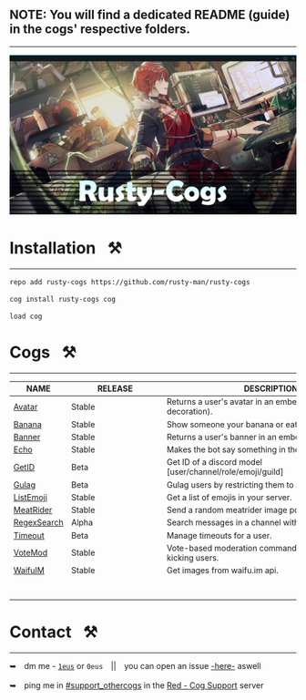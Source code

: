 ## NOTE: You will find a dedicated README (guide) in the cogs' respective folders.
---
<p align="center">
  <a href=".archive/">
    <img src=".archive/repo_banner.png" alt="Repository Banner"/>
  </a>
  <h1></h1>
</p>

# Installation⠀⚒
---
```text
repo add rusty-cogs https://github.com/rusty-man/rusty-cogs
```
```text
cog install rusty-cogs cog
```
```text
load cog
```

# Cogs⠀⚒
---
| NAME             | RELEASE          | DESCRIPTION                                                      |
|------------------|------------------|------------------------------------------------------------------|
| [Avatar](avatar/)          | Stable      | Returns a user's avatar in an embed (supports decoration).  |
| [Banana](banana/)          | Stable      | Show someone your banana or eat theirs.                     |
| [Banner](banner/)          | Stable      | Returns a user's banner in an embed.                        |
| [Echo](echo/)              | Stable      | Makes the bot say something in the specified channel.       |
| [GetID](getid/)            | Beta        | Get ID of a discord model \[user/channel/role/emoji/guild\] |
| [Gulag](gulag/)            | Beta        | Gulag users by restricting them to a channel.               |
| [ListEmoji](listemoji/)    | Stable      | Get a list of emojis in your server.                        |
| [MeatRider](meatrider/)    | Stable      | Send a random meatrider image pointed at someone.           |
| [RegexSearch](regexsearch/)| Alpha       | Search messages in a channel with regex.                    |
| [Timeout](timeout/)        | Beta        | Manage timeouts for a user.                                 |
| [VoteMod](votemod/)        | Stable      | Vote-based moderation command for banning / kicking users.  |
| [WaifuIM](waifuim/)        | Stable      | Get images from waifu.im api.                               |
|⠀   ⠀                   |⠀⠀⠀⠀⠀⠀⠀⠀⠀⠀⠀⠀⠀⠀⠀|⠀⠀⠀⠀ ⠀⠀⠀⠀⠀⠀⠀                                         |

# Contact⠀⚒
---
➥ dm me - [`1eus`](https://discordapp.com/users/727378306340487178) or `0eus` || you can open an issue [-here-](https://github.com/rusty-man/rusty-cogs/issues) aswell
<br/> <br/>
➥ ping me in [#support_othercogs](https://discord.com/channels/240154543684321280/240212783503900673) in the [Red - Cog Support](https://discord.gg/red-cog-support-240154543684321280) server
